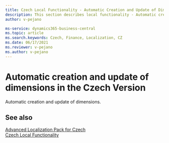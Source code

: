 ```yaml
---
title: Czech Local Functionality - Automatic Creation and Update of Dimensions
description: This section describes local functionality - Automatic creation and update of dimensions in the Czech version of Business Central.
author: v-pejano

ms-service: dynamics365-business-central
ms.topic: article
ms.search.keywords: Czech, Finance, Localization, CZ
ms.date: 06/17/2021
ms.reviewer: v-pejano
ms.author: v-pejano
---
```


# Automatic creation and update of dimensions in the Czech Version

Automatic creation and update of dimensions.

## See also

[Advanced Localization Pack for Czech](ui-extensions-advanced-localization-pack-cz.md)  
[Czech Local Functionality](czech-local-functionality.md)  
